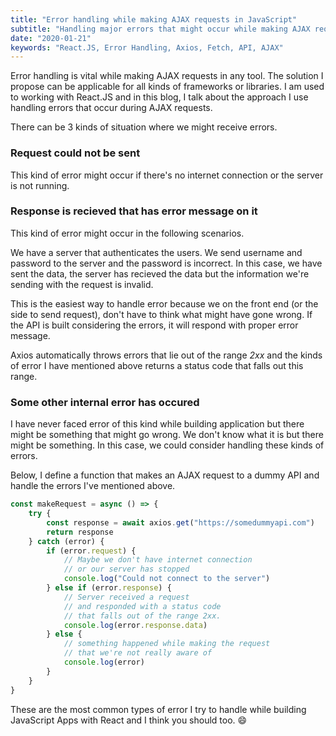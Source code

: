 ```yaml
---
title: "Error handling while making AJAX requests in JavaScript"
subtitle: "Handling major errors that might occur while making AJAX requests via axios or similar technology"
date: "2020-01-21"
keywords: "React.JS, Error Handling, Axios, Fetch, API, AJAX"
---
```


Error handling is vital while making AJAX requests in any tool. The solution I propose can be applicable for all kinds of frameworks or libraries. I am used to working with React.JS and in this blog, I talk about the approach I use handling errors that occur during AJAX requests.

There can be 3 kinds of situation where we might receive errors.

### Request could not be sent

This kind of error might occur if there's no internet connection or the server is not running.

### Response is recieved that has error message on it

This kind of error might occur in the following scenarios.

We have a server that authenticates the users. We send username and password to the server and the password is incorrect. In this case, we have sent the data, the server has recieved the data but the information we're sending with the request is invalid.

This is the easiest way to handle error because we on the front end (or the side to send request), don't have to think what might have gone wrong. If the API is built considering the errors, it will respond with proper error message.

Axios automatically throws errors that lie out of the range _2xx_ and the kinds of error I have mentioned above returns a status code that falls out this range.

### Some other internal error has occured

I have never faced error of this kind while building application but there might be something that might go wrong. We don't know what it is but there might be something. In this case, we could consider handling these kinds of errors.

Below, I define a function that makes an AJAX request to a dummy API and handle the errors I've mentioned above.

```js
const makeRequest = async () => {
	try {
		const response = await axios.get("https://somedummyapi.com")
		return response
	} catch (error) {
		if (error.request) {
			// Maybe we don't have internet connection
			// or our server has stopped
			console.log("Could not connect to the server")
		} else if (error.response) {
			// Server received a request
			// and responded with a status code
			// that falls out of the range 2xx.
			console.log(error.response.data)
		} else {
			// something happened while making the request
			// that we're not really aware of
			console.log(error)
		}
	}
}
```

These are the most common types of error I try to handle while building JavaScript Apps with React and I think you should too. 😄
